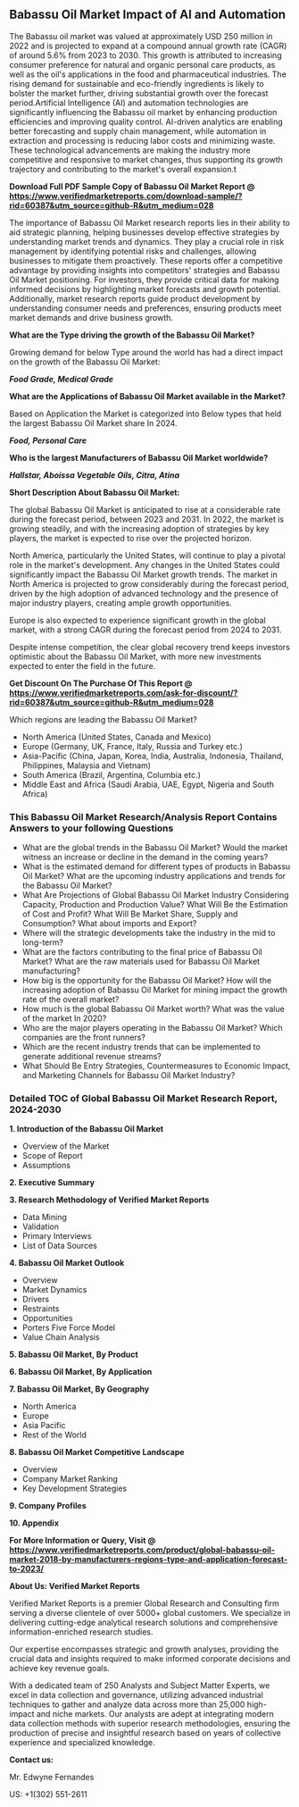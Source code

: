 <h2>Babassu Oil Market Impact of AI and Automation</h2>The Babassu oil market was valued at approximately USD 250 million in 2022 and is projected to expand at a compound annual growth rate (CAGR) of around 5.6% from 2023 to 2030. This growth is attributed to increasing consumer preference for natural and organic personal care products, as well as the oil's applications in the food and pharmaceutical industries. The rising demand for sustainable and eco-friendly ingredients is likely to bolster the market further, driving substantial growth over the forecast period.Artificial Intelligence (AI) and automation technologies are significantly influencing the Babassu oil market by enhancing production efficiencies and improving quality control. AI-driven analytics are enabling better forecasting and supply chain management, while automation in extraction and processing is reducing labor costs and minimizing waste. These technological advancements are making the industry more competitive and responsive to market changes, thus supporting its growth trajectory and contributing to the market's overall expansion.t</p><p id="" class=""><strong>Download Full PDF Sample Copy of Babassu Oil Market Report @ <a href="https://www.verifiedmarketreports.com/download-sample/?rid=60387&utm_source=github-R&utm_medium=028" target="_blank">https://www.verifiedmarketreports.com/download-sample/?rid=60387&utm_source=github-R&utm_medium=028</a></strong></p><p>The importance of&nbsp;Babassu Oil Market research reports lies in their ability to aid strategic planning, helping businesses develop effective strategies by understanding market trends and dynamics. They play a crucial role in risk management by identifying potential risks and challenges, allowing businesses to mitigate them proactively. These reports offer a competitive advantage by providing insights into competitors' strategies and Babassu Oil Market positioning. For investors, they provide critical data for making informed decisions by highlighting market forecasts and growth potential. Additionally, market research reports guide product development by understanding consumer needs and preferences, ensuring products meet market demands and drive business growth.</p><p><strong>What are the&nbsp;Type driving the growth of the Babassu Oil Market?</strong></p><p id="" class="">Growing demand for below Type around the world has had a direct impact on the growth of the Babassu Oil Market:</p><em><strong>Food Grade, Medical Grade</strong></em></p><strong>What are the&nbsp;Applications&nbsp;of Babassu Oil Market available in the Market?</strong></p><p id="" class="">Based on Application the Market is categorized into Below types that held the largest Babassu Oil Market share In 2024.</p><em><strong>Food, Personal Care</strong></em></p><strong>Who is the largest Manufacturers of Babassu Oil Market worldwide?</strong></p><p><em><strong>Hallstar, Aboissa Vegetable Oils, Citra, Atina</strong></em></p><p id="" class=""><strong>Short Description About Babassu Oil Market:</strong></p><p>The global Babassu Oil Market is anticipated to rise at a considerable rate during the forecast period, between 2023 and 2031. In 2022, the market is growing steadily, and with the increasing adoption of strategies by key players, the market is expected to rise over the projected horizon.</p><p>North America, particularly the United States, will continue to play a pivotal role in the market's development. Any changes in the United States could significantly impact the Babassu Oil Market growth trends. The market in North America is projected to grow considerably during the forecast period, driven by the high adoption of advanced technology and the presence of major industry players, creating ample growth opportunities.</p><p>Europe is also expected to experience significant growth in the global market, with a strong CAGR during the forecast period from 2024 to 2031.</p><p>Despite intense competition, the clear global recovery trend keeps investors optimistic about the Babassu Oil Market, with more new investments expected to enter the field in the future.</p><p id="" class=""><strong>Get Discount On The Purchase Of This Report @ <a href="https://www.verifiedmarketreports.com/ask-for-discount/?rid=60387&utm_source=github-R&utm_medium=028" target="_blank">https://www.verifiedmarketreports.com/ask-for-discount/?rid=60387&utm_source=github-R&utm_medium=028</a></strong></p>Which regions are leading the Babassu Oil Market?</p><ul><li>North America (United States, Canada and Mexico)</li><li>Europe (Germany, UK, France, Italy, Russia and Turkey etc.)</li><li>Asia-Pacific (China, Japan, Korea, India, Australia, Indonesia, Thailand, Philippines, Malaysia and Vietnam)</li><li>South America (Brazil, Argentina, Columbia etc.)</li><li>Middle East and Africa (Saudi Arabia, UAE, Egypt, Nigeria and South Africa)</li></ul><h3 id="" class="">This Babassu Oil Market Research/Analysis Report Contains Answers to your following Questions</h3><ul><li>What are the global trends in the Babassu Oil Market? Would the market witness an increase or decline in the demand in the coming years?</li><li>What is the estimated demand for different types of products in Babassu Oil Market? What are the upcoming industry applications and trends for the Babassu Oil Market?</li><li>What Are Projections of Global Babassu Oil Market Industry Considering Capacity, Production and Production Value? What Will Be the Estimation of Cost and Profit? What Will Be Market Share, Supply and Consumption? What about imports and Export?</li><li>Where will the strategic developments take the industry in the mid to long-term?</li><li>What are the factors contributing to the final price of Babassu Oil Market? What are the raw materials used for Babassu Oil Market manufacturing?</li><li>How big is the opportunity for the Babassu Oil Market? How will the increasing adoption of Babassu Oil Market for mining impact the growth rate of the overall market?</li><li>How much is the global Babassu Oil Market worth? What was the value of the market In 2020?</li><li>Who are the major players operating in the Babassu Oil Market? Which companies are the front runners?</li><li>Which are the recent industry trends that can be implemented to generate additional revenue streams?</li><li>What Should Be Entry Strategies, Countermeasures to Economic Impact, and Marketing Channels for Babassu Oil Market Industry?</li></ul><h3 id="" class="">Detailed TOC of Global Babassu Oil Market Research Report, 2024-2030</h3><p id="" class=""><strong>1. Introduction of the Babassu Oil Market</strong></p><ul><li>Overview of the Market</li><li>Scope of Report</li><li>Assumptions</li></ul><p id="" class=""><strong>2. Executive Summary</strong></p><p id="" class=""><strong>3. Research Methodology of Verified Market Reports</strong></p><ul><li>Data Mining</li><li>Validation</li><li>Primary Interviews</li><li>List of Data Sources</li></ul><p id="" class=""><strong>4. Babassu Oil Market Outlook</strong></p><ul><li>Overview</li><li>Market Dynamics</li><li>Drivers</li><li>Restraints</li><li>Opportunities</li><li>Porters Five Force Model</li><li>Value Chain Analysis</li></ul><p id="" class=""><strong>5. Babassu Oil Market, By Product</strong></p><p id="" class=""><strong>6. Babassu Oil Market, By Application</strong></p><p id="" class=""><strong>7. Babassu Oil Market, By Geography</strong></p><ul><li>North America</li><li>Europe</li><li>Asia Pacific</li><li>Rest of the World</li></ul><p id="" class=""><strong>8. Babassu Oil Market Competitive Landscape</strong></p><ul><li>Overview</li><li>Company Market Ranking</li><li>Key Development Strategies</li></ul><p id="" class=""><strong>9. Company Profiles</strong></p><p id="" class=""><strong>10. Appendix</strong></p><p id="" class=""><strong>For More Information or Query, Visit @ <a href="https://www.verifiedmarketreports.com/product/global-babassu-oil-market-2018-by-manufacturers-regions-type-and-application-forecast-to-2023/" target="_blank">https://www.verifiedmarketreports.com/product/global-babassu-oil-market-2018-by-manufacturers-regions-type-and-application-forecast-to-2023/</a></strong></p><p id="" class=""><strong>About Us: Verified Market Reports</strong></p><p id="" class="">Verified Market Reports is a premier Global Research and Consulting firm serving a diverse clientele of over 5000+ global customers. We specialize in delivering cutting-edge analytical research solutions and comprehensive information-enriched research studies.</p><p id="" class="">Our expertise encompasses strategic and growth analyses, providing the crucial data and insights required to make informed corporate decisions and achieve key revenue goals.</p><p id="" class="">With a dedicated team of 250 Analysts and Subject Matter Experts, we excel in data collection and governance, utilizing advanced industrial techniques to gather and analyze data across more than 25,000 high-impact and niche markets. Our analysts are adept at integrating modern data collection methods with superior research methodologies, ensuring the production of precise and insightful research based on years of collective experience and specialized knowledge.</p><p id="" class=""><strong>Contact us:</strong></p><p id="" class="">Mr. Edwyne Fernandes</p><p id="" class="">US: +1(302) 551-2611</p>